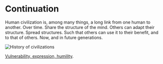 # Continuation
Human civilization is, among many things, a long link from one human to another. Over time. Share the structure of the mind. Others can adapt their structure. Spread structures. Such that others can use it to their benefit, and to that of others. Now, and in future generations.

![History of civilizations](https://28oa9i1t08037ue3m1l0i861-wpengine.netdna-ssl.com/wp-content/uploads/2015/02/1810001.jpg)

[Vulnerability, expression, humility](/hormesis).